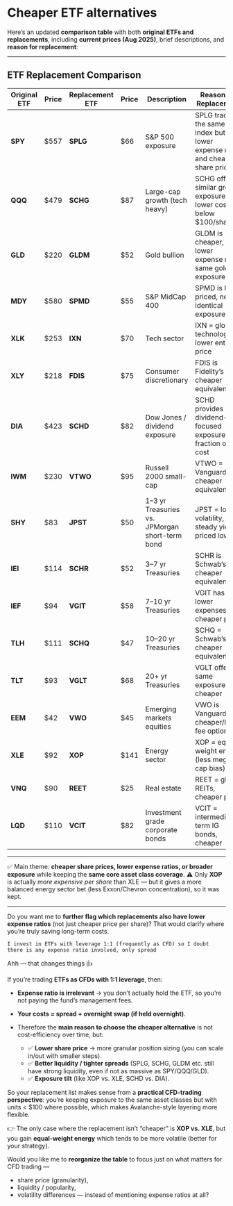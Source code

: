 # Cheaper ETF alternatives

Here’s an updated **comparison table** with both **original ETFs and replacements**, including **current prices (Aug 2025)**, brief descriptions, and **reason for replacement**:

---

## ETF Replacement Comparison

| Original ETF | Price | Replacement ETF | Price | Description                                    | Reason for Replacement                                                     |
| ------------ | ----- | --------------- | ----- | ---------------------------------------------- | -------------------------------------------------------------------------- |
| **SPY**      | \$557 | **SPLG**        | \$66  | S\&P 500 exposure                              | SPLG tracks the same index but lower expense ratio and cheaper share price |
| **QQQ**      | \$479 | **SCHG**        | \$87  | Large-cap growth (tech heavy)                  | SCHG offers similar growth exposure at lower cost, below \$100/share       |
| **GLD**      | \$220 | **GLDM**        | \$52  | Gold bullion                                   | GLDM is cheaper, lower expense ratio, same gold exposure                   |
| **MDY**      | \$580 | **SPMD**        | \$55  | S\&P MidCap 400                                | SPMD is lower priced, nearly identical exposure                            |
| **XLK**      | \$253 | **IXN**         | \$70  | Tech sector                                    | IXN = global technology, lower entry price                                 |
| **XLY**      | \$218 | **FDIS**        | \$75  | Consumer discretionary                         | FDIS is Fidelity’s cheaper equivalent                                      |
| **DIA**      | \$423 | **SCHD**        | \$82  | Dow Jones / dividend exposure                  | SCHD provides dividend-focused exposure at a fraction of cost              |
| **IWM**      | \$230 | **VTWO**        | \$95  | Russell 2000 small-cap                         | VTWO = Vanguard’s cheaper equivalent                                       |
| **SHY**      | \$83  | **JPST**        | \$50  | 1–3 yr Treasuries vs. JPMorgan short-term bond | JPST = lower volatility, steady yield, priced lower                        |
| **IEI**      | \$114 | **SCHR**        | \$52  | 3–7 yr Treasuries                              | SCHR is Schwab’s cheaper equivalent                                        |
| **IEF**      | \$94  | **VGIT**        | \$58  | 7–10 yr Treasuries                             | VGIT has lower expenses, cheaper price                                     |
| **TLH**      | \$111 | **SCHQ**        | \$47  | 10–20 yr Treasuries                            | SCHQ = Schwab’s cheaper equivalent                                         |
| **TLT**      | \$93  | **VGLT**        | \$68  | 20+ yr Treasuries                              | VGLT offers same exposure, cheaper                                         |
| **EEM**      | \$42  | **VWO**         | \$45  | Emerging markets equities                      | VWO is Vanguard’s cheaper/lower fee option                                 |
| **XLE**      | \$92  | **XOP**         | \$141 | Energy sector                                  | XOP = equal-weight energy (less mega-cap bias)                             |
| **VNQ**      | \$90  | **REET**        | \$25  | Real estate                                    | REET = global REITs, cheaper price                                         |
| **LQD**      | \$110 | **VCIT**        | \$82  | Investment grade corporate bonds               | VCIT = intermediate-term IG bonds, cheaper                                 |

---

✅ Main theme: **cheaper share prices, lower expense ratios, or broader exposure** while keeping the **same core asset class coverage**.
⚠️ Only **XOP** is actually *more expensive per share* than XLE — but it gives a more balanced energy sector bet (less Exxon/Chevron concentration), so it was kept.

---

Do you want me to **further flag which replacements also have lower expense ratios** (not just cheaper price per share)? That would clarify where you’re truly saving long-term costs.

```
I invest in ETFs with leverage 1:1 (frequently as CFD) so I doubt there is any expense ratio involved, only spread
```

Ahh — that changes things 👍

If you’re trading **ETFs as CFDs with 1:1 leverage**, then:

* **Expense ratio is irrelevant** → you don’t actually hold the ETF, so you’re not paying the fund’s management fees.
* **Your costs = spread + overnight swap (if held overnight)**.
* Therefore the **main reason to choose the cheaper alternative** is not cost-efficiency over time, but:

  * ✅ **Lower share price** → more granular position sizing (you can scale in/out with smaller steps).
  * ✅ **Better liquidity / tighter spreads** (SPLG, SCHG, GLDM etc. still have strong liquidity, even if not as massive as SPY/QQQ/GLD).
  * ✅ **Exposure tilt** (like XOP vs. XLE, SCHD vs. DIA).

So your replacement list makes sense from a **practical CFD-trading perspective**: you’re keeping exposure to the same asset classes but with units < \$100 where possible, which makes Avalanche-style layering more flexible.

👉 The only case where the replacement isn’t “cheaper” is **XOP vs. XLE**, but you gain **equal-weight energy** which tends to be more volatile (better for your strategy).

Would you like me to **reorganize the table** to focus just on what matters for CFD trading —

* share price (granularity),
* liquidity / popularity,
* volatility differences —
  instead of mentioning expense ratios at all?
